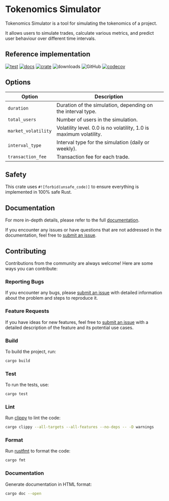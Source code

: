 # Tokenomics Simulator

Tokenomics Simulator is a tool for simulating the tokenomics of a project.

It allows users to simulate trades, calculate various metrics, and predict user behaviour over different time intervals.

## Reference implementation

[![test](https://github.com/metricsforge/tokenomics-simulator-rs/actions/workflows/test.yml/badge.svg)](https://github.com/metricsforge/tokenomics-simulator-rs/actions/workflows/test.yml)
[![docs](https://docs.rs/tokenomics-simulator/badge.svg)](https://docs.rs/tokenomics-simulator)
[![crate](https://img.shields.io/crates/v/tokenomics-simulator.svg)](https://crates.io/crates/tokenomics-simulator)
![downloads](https://img.shields.io/crates/d/tokenomics-simulator)
![GitHub](https://img.shields.io/github/license/metricsforge/tokenomics-simulator-rs)
[![codecov](https://codecov.io/gh/metricsforge/tokenomics-simulator-rs/graph/badge.svg?token=4MU5JOXW27)](https://codecov.io/gh/metricsforge/tokenomics-simulator-rs)

## Options

| Option                 | Description                                                               |
|------------------------|---------------------------------------------------------------------------|
| `duration`             | Duration of the simulation, depending on the interval type.               |
| `total_users`          | Number of users in the simulation.                                        |
| `market_volatility`    | Volatility level. 0.0 is no volatility, 1.0 is maximum volatility.        |
| `interval_type`        | Interval type for the simulation (daily or weekly).                       |
| `transaction_fee`      | Transaction fee for each trade.                                           |

## Safety

This crate uses `#![forbid(unsafe_code)]` to ensure everything is implemented in 100% safe Rust.

## Documentation

For more in-depth details, please refer to the full [documentation](https://docs.rs/tokenomics-simulator).

If you encounter any issues or have questions that are not addressed in the documentation, feel free to [submit an issue](https://github.com/metricsforge/tokenomics-simulator-rs/issues).

## Contributing

Contributions from the community are always welcome! Here are some ways you can contribute:

### Reporting Bugs

If you encounter any bugs, please [submit an issue](https://github.com/metricsforge/tokenomics-simulator-rs/issues) with detailed information about the problem and steps to reproduce it.

### Feature Requests

If you have ideas for new features, feel free to [submit an issue](https://github.com/metricsforge/tokenomics-simulator-rs/issues) with a detailed description of the feature and its potential use cases.

### Build

To build the project, run:

```bash
cargo build
```

### Test

To run the tests, use:

```bash
cargo test
```

### Lint

Run [clippy](https://github.com/rust-lang/rust-clippy) to lint the code:

```bash
cargo clippy --all-targets --all-features --no-deps -- -D warnings
```

### Format

Run [rustfmt](https://github.com/rust-lang/rustfmt) to format the code:

```bash
cargo fmt
```

### Documentation

Generate documentation in HTML format:

```bash
cargo doc --open
```
